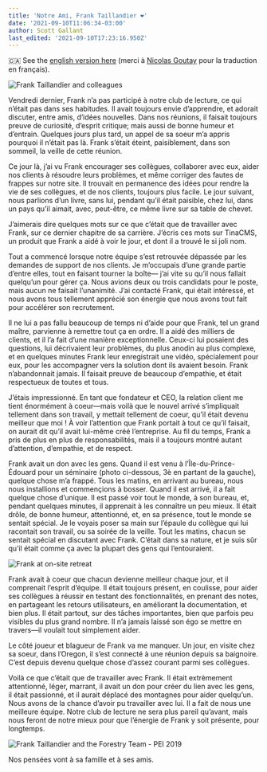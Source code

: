 ```yaml
---
title: 'Notre Ami, Frank Taillandier ❤️'
date: '2021-09-10T11:06:34-03:00'
author: Scott Gallant
last_edited: '2021-09-10T17:23:16.950Z'
---
```

🇨🇦 See the [english version here](#) (merci à [Nicolas Goutay](https://twitter.com/messages/17271529-58286073) pour la traduction en français).

![Frank Taillandier and colleagues](https://res.cloudinary.com/forestry-demo/image/upload/v1631294419/tina-io/blog/frank-kendall-painting.jpg)

Vendredi dernier, Frank n’a pas participé à notre club de lecture, ce qui n’était pas dans ses habitudes. Il avait toujours envie d’apprendre, et adorait discuter, entre amis, d’idées nouvelles. Dans nos réunions, il faisait toujours preuve de curiosité, d’esprit critique; mais aussi de bonne humeur et d’entrain. Quelques jours plus tard, un appel de sa soeur m’a appris pourquoi il n’était pas là. Frank s’était éteint, paisiblement, dans son sommeil, la veille de cette réunion.

Ce jour là, j’ai vu Frank encourager ses collègues, collaborer avec eux, aider nos clients à résoudre leurs problèmes, et même corriger des fautes de frappes sur notre site. Il trouvait en permanence des idées pour rendre la vie de ses collègues, et de nos clients, toujours plus facile. Le jour suivant, nous parlions d’un livre, sans lui, pendant qu’il était paisible, chez lui, dans un pays qu’il aimait, avec, peut-être, ce même livre sur sa table de chevet.

J’aimerais dire quelques mots sur ce que c’était que de travailler avec Frank, sur ce dernier chapitre de sa carrière. J’écris ces mots sur TinaCMS, un produit que Frank a aidé à voir le jour, et dont il a trouvé le si joli nom.

Tout a commencé lorsque notre équipe s’est retrouvée dépassée par les demandes de support de nos clients. Je m’occupais d’une grande partie d’entre elles, tout en faisant tourner la boîte— j’ai vite su qu’il nous fallait quelqu’un pour gérer ça. Nous avions deux ou trois candidats pour le poste, mais aucun ne faisait l’unanimité. J’ai contacté Frank, qui était intéressé, et nous avons tous tellement apprécié son énergie que nous avons tout fait pour accélérer son recrutement.

Il ne lui a pas fallu beaucoup de temps ni d’aide pour que Frank, tel un grand maître, parvienne à remettre tout ça en ordre. Il a aidé des milliers de clients, et il l’a fait d’une manière exceptionnelle. Ceux-ci lui posaient des questions, lui décrivaient leur problèmes, du plus anodin au plus complexe, et en quelques minutes Frank leur enregistrait une vidéo, spécialement pour eux, pour les accompagner vers la solution dont ils avaient besoin. Frank n’abandonnait jamais. Il faisait preuve de beaucoup d’empathie, et était respectueux de toutes et tous.

J’étais impressionné. En tant que fondateur et CEO, la relation client me tient énormément à coeur—mais voilà que le nouvel arrivé s’impliquait tellement dans son travail, y mettait tellement de coeur, qu’il était devenu meilleur que moi ! À voir l’attention que Frank portait à tout ce qu’il faisait, on aurait dit qu’il avait lui-même créé l’entreprise. Au fil du temps, Frank a pris de plus en plus de responsabilités, mais il a toujours montré autant d’attention, d’empathie, et de respect.

Frank avait un don avec les gens. Quand il est venu à l’Île-du-Prince-Édouard pour un séminaire (photo ci-dessous, 3è en partant de la gauche), quelque chose m’a frappé. Tous les matins, en arrivant au bureau, nous nous installions et commençions à bosser. Quand il est arrivé, il a fait quelque chose d’unique. Il est passé voir tout le monde, à son bureau, et, pendant quelques minutes, il apprenait à les connaître un peu mieux. Il était drôle, de bonne humeur, attentionné, et, en sa présence, tout le monde se sentait spécial. Je le voyais poser sa main sur l’épaule du collègue qui lui racontait son travail, ou sa soirée de la veille. Tout les matins, chacun se sentait spécial en discutant avec Frank. C’était dans sa nature, et je suis sûr qu’il était comme ça avec la plupart des gens qui l’entouraient.



![Frank at on-site retreat](https://res.cloudinary.com/forestry-demo/image/upload/v1631283892/tina-io/blog/forestry-retreat-1300.jpg)

Frank avait à coeur que chacun devienne meilleur chaque jour, et il comprenait l’esprit d’équipe. Il était toujours présent, en coulisse, pour aider ses collègues à réussir en testant des fonctionnalités, en prenant des notes, en partageant les retours utilisateurs, en améliorant la documentation, et bien plus. Il était partout, sur des tâches importantes, bien que parfois peu visibles du plus grand nombre. Il n’a jamais laissé son égo se mettre en travers—il voulait tout simplement aider.

Le côté joueur et blagueur de Frank va me manquer. Un jour, en visite chez sa soeur, dans l’Oregon, il s’est connecté à une réunion depuis sa baignoire. C’est depuis devenu quelque chose d’assez courant parmi ses collègues.

Voilà ce que c’était que de travailler avec Frank. Il était extrèmement attentionné, léger, marrant, il avait un don pour créer du lien avec les gens, il était passionné, et il aurait déplacé des montagnes pour aider quelqu’un. Nous avons de la chance d’avoir pu travailler avec lui. Il a fait de nous une meilleure équipe. Notre club de lecture ne sera plus pareil qu’avant, mais nous feront de notre mieux pour que l’énergie de Frank y soit présente, pour longtemps.

![Frank Taillandier and the Forestry Team - PEI 2019](https://res.cloudinary.com/forestry-demo/image/upload/v1631283892/tina-io/blog/forestry-team-pei.jpg)

Nos pensées vont à sa famille et à ses amis.